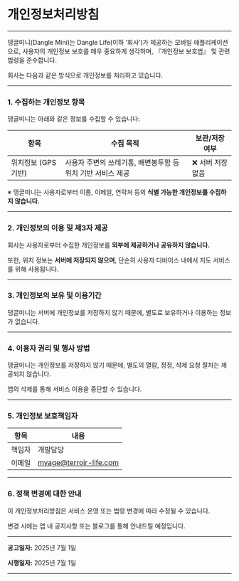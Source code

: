 # 개인정보처리방침

---

댕글미니(Dangle Mini)는 Dangle Life(이하 ‘회사’)가 제공하는 모바일 애플리케이션으로, 사용자의 개인정보 보호를 매우 중요하게 생각하며, 『개인정보 보호법』 및 관련 법령을 준수합니다.

회사는 다음과 같은 방식으로 개인정보를 처리하고 있습니다.

---

### **1. 수집하는 개인정보 항목**

댕글미니는 아래와 같은 정보를 수집할 수 있습니다:

| **항목** | **수집 목적** | **보관/저장 여부** |
| --- | --- | --- |
| 위치정보 (GPS 기반) | 사용자 주변의 쓰레기통, 배변봉투함 등 위치 기반 서비스 제공 | ❌ 서버 저장 없음 |

※ 댕글미니는 사용자로부터 이름, 이메일, 연락처 등의 **식별 가능한 개인정보를 수집하지 않습니다.**

---

### **2. 개인정보의 이용 및 제3자 제공**

회사는 사용자로부터 수집한 개인정보를 **외부에 제공하거나 공유하지 않습니다.**

또한, 위치 정보는 **서버에 저장되지 않으며**, 단순히 사용자 디바이스 내에서 지도 서비스를 위해 사용됩니다.

---

### **3. 개인정보의 보유 및 이용기간**

댕글미니는 서버에 개인정보를 저장하지 않기 때문에, 별도로 보유하거나 이용하는 정보가 없습니다.

---

### **4. 이용자 권리 및 행사 방법**

댕글미니는 개인정보를 저장하지 않기 때문에, 별도의 열람, 정정, 삭제 요청 절차는 제공되지 않습니다.

앱의 삭제를 통해 서비스 이용을 중단할 수 있습니다.

---

### **5. 개인정보 보호책임자**

| **항목** | **내용** |
| --- | --- |
| 책임자 | 개발담당 |
| 이메일 | myage@terroir-life.com |

---

### **6. 정책 변경에 대한 안내**

이 개인정보처리방침은 서비스 운영 또는 법령 변경에 따라 수정될 수 있습니다.

변경 시에는 앱 내 공지사항 또는 블로그를 통해 안내드릴 예정입니다.

---

**공고일자:** 2025년 7월 1일

**시행일자:** 2025년 7월 1일

---